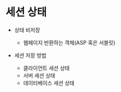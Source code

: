 # 세션 상태
- 상태 비저장
    - 웹페이지 반환하는 객체(ASP 혹은 서블릿)

- 세션 저장 방법
    - 클라이언트 세션 상태
    - 서버 세션 상태
    - 데이터베이스 세션 상태
